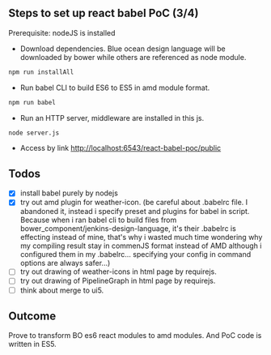 Steps to set up react babel PoC (3/4)
--------------
Prerequisite: nodeJS is installed

 * Download dependencies. Blue ocean design language will be downloaded by bower while others are referenced as node module.
```sh
npm run installAll
```
 * Run babel CLI to build ES6 to ES5 in amd module format. 
```sh
npm run babel
```
 * Run an HTTP server, middleware are installed in this js.
```sh
node server.js
```
 * Access by link [http://localhost:6543/react-babel-poc/public](http://localhost:6543/react-babel-poc/public)


Todos
--------------
- [x] install babel purely by nodejs
- [x] try out amd plugin for weather-icon. (be careful about .babelrc file. I abandoned it, instead i specify preset and plugins for babel in script. Because when i ran babel cli to build files from bower_component/jenkins-design-language, it's their .babelrc is effecting instead of mine, that's why i wasted much time wondering why my compiling result stay in commenJS format instead of AMD although i configured them in my .babelrc... specifying your config in command options are always safer...)
- [ ] try out drawing of weather-icons in html page by requirejs.
- [ ] try out drawing of PipelineGraph in html page by requirejs.
- [ ] think about merge to ui5.

Outcome
--------------
Prove to transform BO es6 react modules to amd modules. And PoC code is written in ES5.
